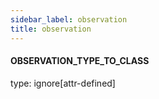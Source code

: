 ```yaml
---
sidebar_label: observation
title: observation
---
```


#### OBSERVATION\_TYPE\_TO\_CLASS

type: ignore[attr-defined]

